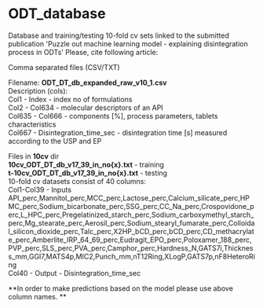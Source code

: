 # ODT_database
Database and training/testing 10-fold cv sets linked to the submitted publication 'Puzzle out machine learning model - explaining disintegration process in ODTs'
Please, cite following article:
  
Comma separated files (CSV/TXT)  
  
Filename: **ODT_DT_db_expanded_raw_v10_1.csv**  
Description (cols):  
Col1 - Index - index no of formulations  
Col2 - Col634 - molecular descriptors of an API  
Col635 - Col666 - components [%], process parameters, tablets characteristics  
Col667 - Disintegration_time_sec - disintegration time [s] measured according to the USP and EP  
  
Files in **10cv** dir  
**10cv_ODT_DT_db_v17_39_in_no{x}.txt** - training  
**t-10cv_ODT_DT_db_v17_39_in_no{x}.txt** - testing  
10-fold cv datasets consist of 40 columns:  
Col1-Col39 - Inputs  
API_perc,Mannitol_perc,MCC_perc,Lactose_perc,Calcium_silicate_perc,HPMC_perc,Sodium_bicarbonate_perc,SSG_perc,CC_Na_perc,Crospovidone_perc,L_HPC_perc,Pregelatinized_starch_perc,Sodium_carboxymethyl_starch_perc,Mg_stearate_perc,Aerosil_perc,Sodium_stearyl_fumarate_perc,Colloidal_silicon_dioxide_perc,Talc_perc,X2HP_bCD_perc,bCD_perc,CD_methacrylate_perc,Amberlite_IRP_64_69_perc,Eudragit_EPO_perc,Poloxamer_188_perc,PVP_perc,SLS_perc,PVA_perc,Camphor_perc,Hardness_N,GATS7i,Thickness_mm,GGI7,MATS4p,MIC2,Punch_mm,nT12Ring,XLogP,GATS7p,nF8HeteroRing  
Col40 - Output - Disintegration_time_sec  
  
**In order to make predictions based on the model please use above column names.  **
